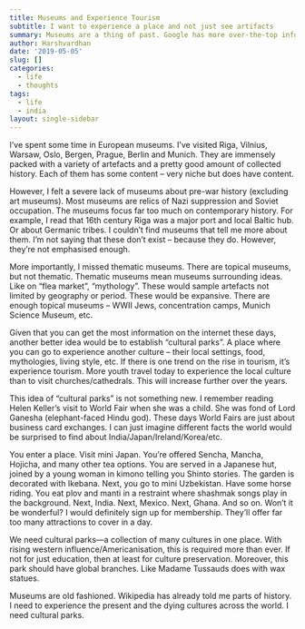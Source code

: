 ```yaml
---
title: Museums and Experience Tourism
subtitle: I want to experience a place and not just see artifacts
summary: Museums are a thing of past. Google has more over-the-top information than I need. Why not target for the experience instead of expertise?
author: Harshvardhan
date: '2019-05-05'
slug: []
categories:
  - life
  - thoughts
tags:
  - life
  - india
layout: single-sidebar
---
```


I’ve spent some time in European museums. I’ve visited Riga, Vilnius, Warsaw, Oslo, Bergen, Prague, Berlin and Munich. They are immensely packed with a variety of artefacts and a pretty good amount of collected history. Each of them has some content – very niche but does have content.

However, I felt a severe lack of museums about pre-war history (excluding art museums). Most museums are relics of Nazi suppression and Soviet occupation. The museums focus far too much on contemporary history. For example, I read that 16th century Riga was a major port and local Baltic hub. Or about Germanic tribes. I couldn’t find museums that tell me more about them. I’m not saying that these don’t exist – because they do. However, they’re not emphasised enough.

More importantly, I missed thematic museums. There are topical museums, but not thematic. Thematic museums mean museums surrounding ideas. Like on “flea market”, “mythology”. These would sample artefacts not limited by geography or period. These would be expansive. There are enough topical museums – WWII Jews, concentration camps, Munich Science Museum, etc.

Given that you can get the most information on the internet these days, another better idea would be to establish “cultural parks”. A place where you can go to experience another culture – their local settings, food, mythologies, living style, etc. If there is one trend on the rise in tourism, it’s experience tourism. More youth travel today to experience the local culture than to visit churches/cathedrals. This will increase further over the years.

This idea of “cultural parks” is not something new. I remember reading Helen Keller’s visit to World Fair when she was a child. She was fond of Lord Ganesha (elephant-faced Hindu god). These days World Fairs are just about business card exchanges. I can just imagine different facts the world would be surprised to find about India/Japan/Ireland/Korea/etc.

You enter a place. Visit mini Japan. You’re offered Sencha, Mancha, Hojicha, and many other tea options. You are served in a Japanese hut, joined by a young woman in kimono telling you Shinto stories. The garden is decorated with Ikebana. Next, you go to mini Uzbekistan. Have some horse riding. You eat plov and manti in a restraint where shashmak songs play in the background. Next, India. Next, Mexico. Next, Ghana. And so on. Won’t it be wonderful? I would definitely sign up for membership. They’ll offer far too many attractions to cover in a day.

We need cultural parks—a collection of many cultures in one place. With rising western influence/Americanisation, this is required more than ever. If not for just education, then at least for culture preservation. Moreover, this park should have global branches. Like Madame Tussauds does with wax statues.

Museums are old fashioned. Wikipedia has already told me parts of history. I need to experience the present and the dying cultures across the world. I need cultural parks.
